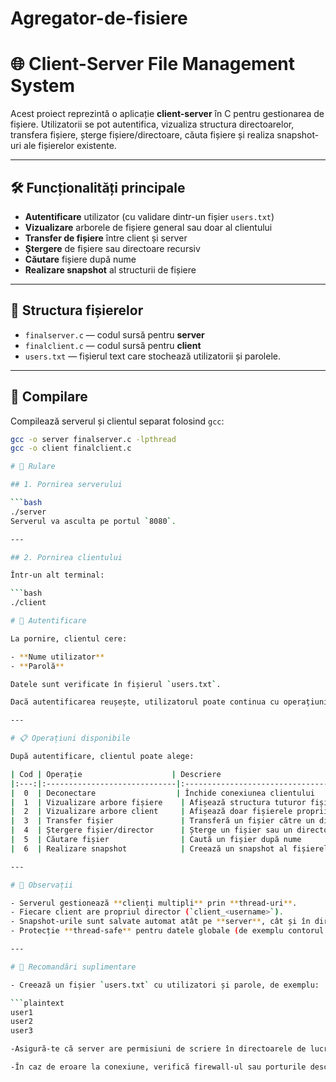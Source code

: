 # Agregator-de-fisiere

# 🌐 Client-Server File Management System

Acest proiect reprezintă o aplicație **client-server** în C pentru gestionarea de fișiere. Utilizatorii se pot autentifica, vizualiza structura directoarelor, transfera fișiere, șterge fișiere/directoare, căuta fișiere și realiza snapshot-uri ale fișierelor existente.

---

## 🛠️ Funcționalități principale

- **Autentificare** utilizator (cu validare dintr-un fișier `users.txt`)
- **Vizualizare** arborele de fișiere general sau doar al clientului
- **Transfer de fișiere** între client și server
- **Ștergere** de fișiere sau directoare recursiv
- **Căutare** fișiere după nume
- **Realizare snapshot** al structurii de fișiere

---

## 📂 Structura fișierelor

- `finalserver.c` — codul sursă pentru **server**
- `finalclient.c` — codul sursă pentru **client**
- `users.txt` — fișierul text care stochează utilizatorii și parolele.

---

## 🧰 Compilare

Compilează serverul și clientul separat folosind `gcc`:

```bash
gcc -o server finalserver.c -lpthread
gcc -o client finalclient.c

# 🚀 Rulare

## 1. Pornirea serverului

```bash
./server
Serverul va asculta pe portul `8080`.

---

## 2. Pornirea clientului

Într-un alt terminal:

```bash
./client

# 👤 Autentificare

La pornire, clientul cere:

- **Nume utilizator**
- **Parolă**

Datele sunt verificate în fișierul `users.txt`.

Dacă autentificarea reușește, utilizatorul poate continua cu operațiunile.

---

# 📋 Operațiuni disponibile

După autentificare, clientul poate alege:

| Cod | Operație                    | Descriere                                          |
|:---:|:-----------------------------|:---------------------------------------------------|
|  0  | Deconectare                  | Închide conexiunea clientului                      |
|  1  | Vizualizare arbore fișiere    | Afișează structura tuturor fișierelor serverului   |
|  2  | Vizualizare arbore client     | Afișează doar fișierele proprii ale clientului     |
|  3  | Transfer fișier               | Transferă un fișier către un director              |
|  4  | Ștergere fișier/director      | Șterge un fișier sau un director recursiv          |
|  5  | Căutare fișier                | Caută un fișier după nume                         |
|  6  | Realizare snapshot            | Creează un snapshot al fișierelor existente       |

---

# 📎 Observații

- Serverul gestionează **clienți multipli** prin **thread-uri**.
- Fiecare client are propriul director (`client_<username>`).
- Snapshot-urile sunt salvate automat atât pe **server**, cât și în directorul **clientului**.
- Protecție **thread-safe** pentru datele globale (de exemplu contorul de clienți) folosind `pthread_mutex_t`.

---

# 🧹 Recomandări suplimentare

- Creează un fișier `users.txt` cu utilizatori și parole, de exemplu:

```plaintext
user1
user2
user3

-Asigură-te că server are permisiuni de scriere în directoarele de lucru.

-În caz de eroare la conexiune, verifică firewall-ul sau porturile deschise.


